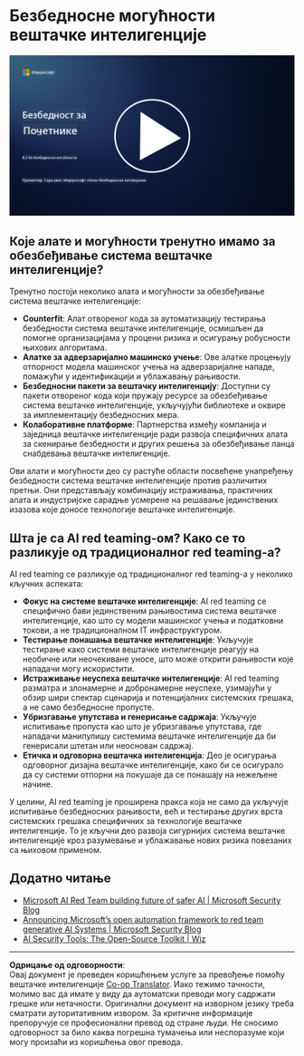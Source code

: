 <!--
CO_OP_TRANSLATOR_METADATA:
{
  "original_hash": "b6bb7175672298d1e2f73ba7e0006f95",
  "translation_date": "2025-09-04T01:07:25+00:00",
  "source_file": "8.2 AI security capabilities.md",
  "language_code": "sr"
}
-->
# Безбедносне могућности вештачке интелигенције

[![Погледајте видео](../../translated_images/8-2_placeholder.bc988ce5dff1726a8b6f8c00b1250865ca23d02aa5cb11fb879ed1194702c99a.sr.png)](https://learn-video.azurefd.net/vod/player?id=e0a6f844-d884-4f76-99bd-4ce9f7f73d22)

## Које алате и могућности тренутно имамо за обезбеђивање система вештачке интелигенције?

Тренутно постоји неколико алата и могућности за обезбеђивање система вештачке интелигенције:

-   **Counterfit**: Алат отвореног кода за аутоматизацију тестирања безбедности система вештачке интелигенције, осмишљен да помогне организацијама у процени ризика и осигурању робусности њихових алгоритама.
-   **Алатке за адверзаријално машинско учење**: Ове алатке процењују отпорност модела машинског учења на адверзаријалне нападе, помажући у идентификацији и ублажавању рањивости.
-   **Безбедносни пакети за вештачку интелигенцију**: Доступни су пакети отвореног кода који пружају ресурсе за обезбеђивање система вештачке интелигенције, укључујући библиотеке и оквире за имплементацију безбедносних мера.
-   **Колаборативне платформе**: Партнерства између компанија и заједница вештачке интелигенције ради развоја специфичних алата за скенирање безбедности и других решења за обезбеђивање ланца снабдевања вештачке интелигенције.

Ови алати и могућности део су растуће области посвећене унапређењу безбедности система вештачке интелигенције против различитих претњи. Они представљају комбинацију истраживања, практичних алата и индустријске сарадње усмерене на решавање јединствених изазова које доносе технологије вештачке интелигенције.

## Шта је са AI red teaming-ом? Како се то разликује од традиционалног red teaming-а?

AI red teaming се разликује од традиционалног red teaming-а у неколико кључних аспеката:

-   **Фокус на системе вештачке интелигенције**: AI red teaming се специфично бави јединственим рањивостима система вештачке интелигенције, као што су модели машинског учења и податковни токови, а не традиционалном IT инфраструктуром.
-   **Тестирање понашања вештачке интелигенције**: Укључује тестирање како системи вештачке интелигенције реагују на необичне или неочекиване уносе, што може открити рањивости које нападачи могу искористити.
-   **Истраживање неуспеха вештачке интелигенције**: AI red teaming разматра и злонамерне и добронамерне неуспехе, узимајући у обзир шири спектар сценарија и потенцијалних системских грешака, а не само безбедносне пропусте.
-   **Убризгавање упутстава и генерисање садржаја**: Укључује испитивање пропуста као што је убризгавање упутстава, где нападачи манипулишу системима вештачке интелигенције да би генерисали штетан или неоснован садржај.
-   **Етичка и одговорна вештачка интелигенција**: Део је осигурања одговорног дизајна вештачке интелигенције, како би се осигурало да су системи отпорни на покушаје да се понашају на нежељене начине.

У целини, AI red teaming је проширена пракса која не само да укључује испитивање безбедносних рањивости, већ и тестирање других врста системских грешака специфичних за технологије вештачке интелигенције. То је кључни део развоја сигурнијих система вештачке интелигенције кроз разумевање и ублажавање нових ризика повезаних са њиховом применом.

## Додатно читање

 - [Microsoft AI Red Team building future of safer AI | Microsoft Security Blog](https://www.microsoft.com/en-us/security/blog/2023/08/07/microsoft-ai-red-team-building-future-of-safer-ai/?WT.mc_id=academic-96948-sayoung)
 - [Announcing Microsoft’s open automation framework to red team generative AI Systems | Microsoft Security Blog](https://www.microsoft.com/en-us/security/blog/2024/02/22/announcing-microsofts-open-automation-framework-to-red-team-generative-ai-systems/?WT.mc_id=academic-96948-sayoung)
 - [AI Security Tools: The Open-Source Toolkit | Wiz](https://www.wiz.io/academy/ai-security-tools)

---

**Одрицање од одговорности**:  
Овај документ је преведен коришћењем услуге за превођење помоћу вештачке интелигенције [Co-op Translator](https://github.com/Azure/co-op-translator). Иако тежимо тачности, молимо вас да имате у виду да аутоматски преводи могу садржати грешке или нетачности. Оригинални документ на изворном језику треба сматрати ауторитативним извором. За критичне информације препоручује се професионални превод од стране људи. Не сносимо одговорност за било каква погрешна тумачења или неспоразуме који могу произаћи из коришћења овог превода.